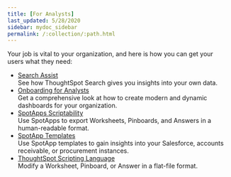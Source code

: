 ```yaml
---
title: [For Analysts]
last_updated: 5/28/2020
sidebar: mydoc_sidebar
permalink: /:collection/:path.html
---
```


Your job is vital to your organization, and here is how you can get your users what they need:

<ul>
<li><a href="search-assist.html">Search Assist</a><br>See how ThoughtSpot Search gives you insights into your own data.</li>
<li><a href="analyst-onboarding.html">Onboarding for Analysts</a><br>Get a comprehensive look at how to create modern and dynamic dashboards for your organization.</li>
<li><a href="scriptability.html">SpotApps Scriptability</a><br>Use SpotApps to export Worksheets, Pinboards, and Answers in a human-readable format.</li>
<li><a href="app-templates.html">SpotApp Templates</a><br>Use SpotApp templates to gain insights into your Salesforce, accounts receivable, or procurement instances.</li>
<li><a href="tsl.html">ThoughtSpot Scripting Language</a><br>Modify a Worksheet, Pinboard, or Answer in a flat-file format.</li>
</ul>
